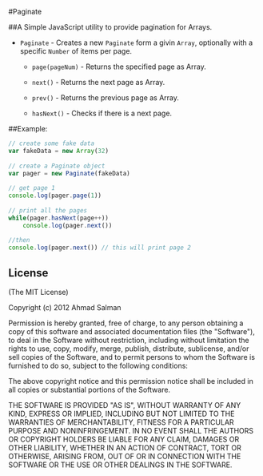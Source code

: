 #Paginate

##A Simple JavaScript utility to provide pagination for Arrays.

* `Paginate` - Creates a new `Paginate` form a givin `Array`,
optionally with a specific `Number` of items per page.

    * `page(pageNum)` - Returns the specified page as Array.

    * `next()` - Returns the next page as Array.

    * `prev()` - Returns the previous page as Array.

    * `hasNext()` - Checks if there is a next page.


##Example:

```js
// create some fake data
var fakeData = new Array(32)
	
// create a Paginate object
var pager = new Paginate(fakeData)
	
// get page 1
console.log(pager.page(1))
	
// print all the pages
while(pager.hasNext(page++))
	console.log(pager.next())
		
//then
console.log(pager.next()) // this will print page 2
```

## License 

(The MIT License)

Copyright (c) 2012 Ahmad Salman

Permission is hereby granted, free of charge, to any person obtaining a copy of this software and associated documentation files (the "Software"), to deal in the Software without restriction, including without limitation the rights to use, copy, modify, merge, publish, distribute, sublicense, and/or sell copies of the Software, and to permit persons to whom the Software is furnished to do so, subject to the following conditions:

The above copyright notice and this permission notice shall be included in all copies or substantial portions of the Software.

THE SOFTWARE IS PROVIDED "AS IS", WITHOUT WARRANTY OF ANY KIND, EXPRESS OR IMPLIED, INCLUDING BUT NOT LIMITED TO THE WARRANTIES OF MERCHANTABILITY, FITNESS FOR A PARTICULAR PURPOSE AND NONINFRINGEMENT. IN NO EVENT SHALL THE AUTHORS OR COPYRIGHT HOLDERS BE LIABLE FOR ANY CLAIM, DAMAGES OR OTHER LIABILITY, WHETHER IN AN ACTION OF CONTRACT, TORT OR OTHERWISE, ARISING FROM, OUT OF OR IN CONNECTION WITH THE SOFTWARE OR THE USE OR OTHER DEALINGS IN THE SOFTWARE.
		
